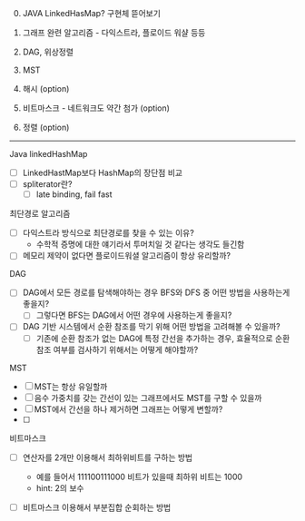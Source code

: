 0. JAVA LinkedHasMap? 구현체 뜯어보기

1. 그래프 완련 알고리즘 - 다익스트라, 플로이드 워샬 등등
2. DAG, 위상정렬
3. MST
4. 해시 (option)
5. 비트마스크 - 네트워크도 약간 첨가 (option)
6. 정렬 (option)

---

Java linkedHashMap
- [ ] LinkedHastMap보다 HashMap의 장단점 비교
- [ ] spliterator란?
	- [ ] late binding, fail fast

최단경로 알고리즘
- [ ] 다익스트라 방식으로 최단경로를 찾을 수 있는 이유?
	- 수학적 증명에 대한 얘기라서 투머치일 것 같다는 생각도 들긴함
- [ ] 메모리 제약이 없다면 플로이드워셜 알고리즘이 항상 유리할까?

DAG
- [ ] DAG에서 모든 경로를 탐색해야하는 경우 BFS와 DFS 중 어떤 방법을 사용하는게 좋을지?
	- [ ] 그렇다면 BFS는 DAG에서 어떤 경우에 사용하는게 좋을지?
- [ ] DAG 기반 시스템에서 순환 참조를 막기 위해 어떤 방법을 고려해볼 수 있을까?
	- [ ] 기존에 순환 참조가 없는 DAG에 특정 간선을 추가하는 경우, 효율적으로 순환 참조 여부를 검사하기 위해서는 어떻게 해야할까?

MST
- [ ] MST는 항상 유일할까
- [ ] 음수 가중치를 갖는 간선이 있는 그래프에서도 MST를 구할 수 있을까
- [ ] MST에서 간선을 하나 제거하면 그래프는 어떻게 변할까?
- [ ] 

비트마스크
- [ ] 연산자를 2개만 이용해서 최하위비트를 구하는 방법
	- 예를 들어서 111100111000 비트가 있을때 최하위 비트는 1000
	- hint: 2의 보수
- [ ] 비트마스크 이용해서 부분집합 순회하는 방법


